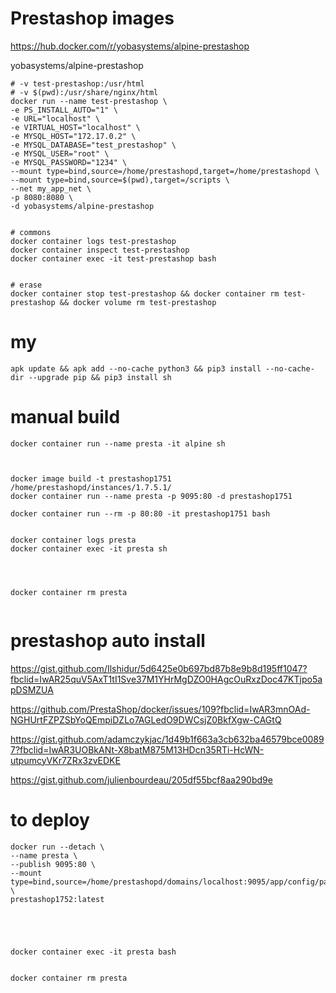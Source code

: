 # Prestashop images


https://hub.docker.com/r/yobasystems/alpine-prestashop


yobasystems/alpine-prestashop

```
# -v test-prestashop:/usr/html
# -v $(pwd):/usr/share/nginx/html
docker run --name test-prestashop \
-e PS_INSTALL_AUTO="1" \
-e URL="localhost" \
-e VIRTUAL_HOST="localhost" \
-e MYSQL_HOST="172.17.0.2" \
-e MYSQL_DATABASE="test_prestashop" \
-e MYSQL_USER="root" \
-e MYSQL_PASSWORD="1234" \
--mount type=bind,source=/home/prestashopd,target=/home/prestashopd \
--mount type=bind,source=$(pwd),target=/scripts \
--net my_app_net \
-p 8080:8080 \
-d yobasystems/alpine-prestashop


# commons
docker container logs test-prestashop
docker container inspect test-prestashop
docker container exec -it test-prestashop bash


# erase
docker container stop test-prestashop && docker container rm test-prestashop && docker volume rm test-prestashop 

```

# my
```
apk update && apk add --no-cache python3 && pip3 install --no-cache-dir --upgrade pip && pip3 install sh

```


# manual build
```
docker container run --name presta -it alpine sh



docker image build -t prestashop1751 /home/prestashopd/instances/1.7.5.1/
docker container run --name presta -p 9095:80 -d prestashop1751

docker container run --rm -p 80:80 -it prestashop1751 bash


docker container logs presta
docker container exec -it presta sh




docker container rm presta


```


# prestashop auto install
https://gist.github.com/Ilshidur/5d6425e0b697bd87b8e9b8d195ff1047?fbclid=IwAR25quV5AxT1tI1Sve37M1YHrMgDZO0HAgcOuRxzDoc47KTjpo5apDSMZUA

https://github.com/PrestaShop/docker/issues/109?fbclid=IwAR3mnOAd-NGHUrtFZPZSbYoQEmpiDZLo7AGLedO9DWCsjZ0BkfXgw-CAGtQ

https://gist.github.com/adamczykjac/1d49b1f663a3cb632ba46579bce00897?fbclid=IwAR3UOBkANt-X8batM875M13HDcn35RTi-HcWN-utpumcyVKr7ZRx3zvEDKE

https://gist.github.com/julienbourdeau/205df55bcf8aa290bd9e


# to deploy

```
docker run --detach \
--name presta \
--publish 9095:80 \
--mount type=bind,source=/home/prestashopd/domains/localhost:9095/app/config/parameters.php,target=/usr/html/app/config/parameters.php \
prestashop1752:latest





docker container exec -it presta bash


docker container rm presta


```
